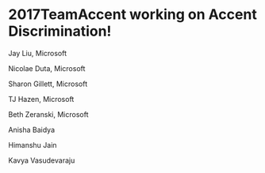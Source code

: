 
# 2017TeamAccent working on Accent Discrimination!
 
Jay Liu, Microsoft

Nicolae Duta, Microsoft

Sharon Gillett, Microsoft

TJ Hazen, Microsoft

Beth Zeranski, Microsoft

Anisha Baidya

Himanshu Jain

Kavya Vasudevaraju
